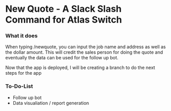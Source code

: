 # New Quote - A Slack Slash Command for Atlas Switch

### What it does
When typing /newquote, you can input the job name and address as well as the dollar amount.  This will credit the sales person for doing the quote and eventually the data can be used for the follow up bot.

Now that the app is deployed, I will be creating a branch to do the next steps for the app

### To-Do-List
- Follow up bot  
- Data visualiation / report generation 
